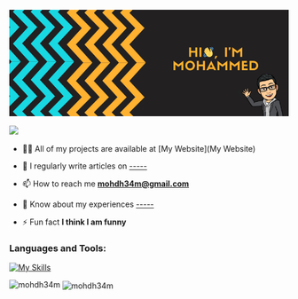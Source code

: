 ![banner](banner.png)

![](https://komarev.com/ghpvc/?username=mohdh34m&style=for-the-badge)


- 👨‍💻 All of my projects are available at [My Website](My Website)

- 📝 I regularly write articles on [-----](-----)

- 📫 How to reach me **mohdh34m@gmail.com**

- 📄 Know about my experiences [-----](-----)

- ⚡ Fun fact **I think I am funny**


<h3 align="left">Languages and Tools:</h3>

[![My Skills](https://skillicons.dev/icons?i=js,html,css,react,express,nodejs,java)](https://skillicons.dev)

<p><img align="left" src="https://github-readme-stats.vercel.app/api/top-langs?username=mohdh34m&show_icons=true&theme=dark&locale=en&layout=compact" alt="mohdh34m" /></p>

<p>&nbsp;<img align="center" src="https://github-readme-stats.vercel.app/api?username=mohdh34m&show_icons=true&theme=dark&locale=en" alt="mohdh34m" /></p>


